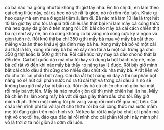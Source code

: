 có bà nào mà giống như tôi không thì giơ tay nha. Em tin chị đi, em làm theo cái công thức này, cái da heo nó sẽ rất là giòn, nó nổ rôm rốp luôn. Khác gì heo quay mà em mua ở ngoài tiệm á, làm đi. Bà nào mà làm 10 lần là trọt hết 10 lần giơ tay cho tôi. là quá trời chiều lần thất bại khi làm mấy cái công thức mà heo quay da giòn ở trên mạng rồi. Chỉ bài cho mấy bà cái cách chiên thịt ba rọi như vậy nè, ăn nó cũng không có bị văng mà cũng cực kỳ là ngon và giòn luôn nè. Rồi khủ thịt ba chỉ 350 g thì mấy bà mua về mấy bà cắt theo miếng vừa ăn theo khẩu vị gia đình mấy bà ha. Xong mấy bà bỏ vô một cái âu thật là lớn, xong rồi mấy bà bỏ vô đây cho tôi á là một cái trứng gà cho 350 g thịt hoặc là 500 g thịt ha. Rồi cái khúc này mấy bà đảo cho nó thật là đều lên. Cái bột quốc dân mà nhà tôi hay sử dụng là bột bách này nè, mấy bà cứ rắt vô đến khi nào mấy bà thấy nó nặng tay là được. Rồi bây giờ mình bắt cái chảo dầu á thì cũng cho nhiều dầu chút xíu nha mấy bà. À rắt liền vô đó cho tôi cái phần bột năng. Cái dĩa rắt bột năng vô đây á thì cái phần bột năng nó sẽ hút cái phần nước nó ra từ cái thịt và trong cái dầu á là nó sẽ không bao giờ mấy bà bị bắn cả. Rồi mấy bà cứ chiên cho nó giòn hai mặt rồi mấy bà vớt lên. Mấy bà nào muốn giòn dữ thì mình chiên hai lần ha. Mấy bà chiên hai lần xong mấy bà vớt để qua giấy thấm dầu cho tôi. Bây giờ mình đi phi thêm một miếng tỏi phi vàng vàng rồi mình để qua một bên. Cái chảo lên mình phi tỏi với lại ớt cho thơm rồi ba cái công thức mà nước mắm me tôi đang gắn trên màn hình vô. Nó kẹo lại rồi là mấy bà chút cái phần mà thịt vô cho tôi ha, đảo qua đảo lại rồi mình cho cái phần tỏi phi nãy mình phi vô là trời ơi ta nói giòn ăn cơm đã luôn.